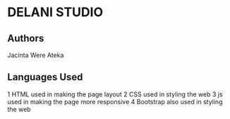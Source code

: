 # DELANI STUDIO

## Authors
Jacinta Were Ateka

## Languages Used
1 HTML used in making the page layout
2 CSS used in styling the web
3 js used in making the page more responsive
4 Bootstrap also used in styling the web